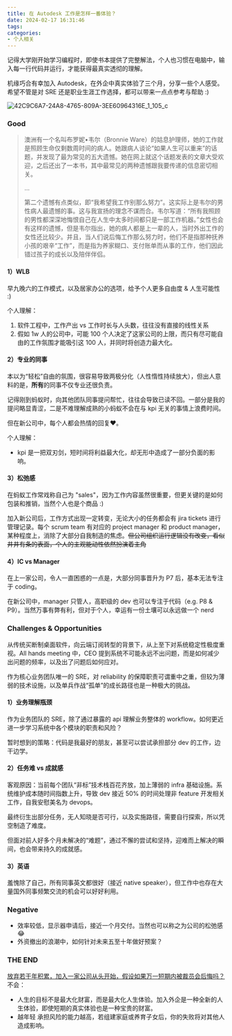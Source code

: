 ```yaml
---
title: 在 Autodesk 工作是怎样一番体验？
date: 2024-02-17 16:31:46
tags:
categories:
- 个人相关
---
```


记得大学刚开始学习编程时，即使书本提供了完整解法，个人也习惯在电脑中，输入每一行代码并运行，才能获得最真实透彻的理解。

机缘巧合有幸加入 Autodesk，在外企中真实体验了三个月，分享一些个人感受。希望不管是对 SRE 还是职业生涯工作选择，都可以带来一点点参考与帮助 :)

<!--more-->

![42C9C6A7-24A8-4765-809A-3EE60964316E_1_105_c](../images/blog/2021-09-04-jvm-note/42C9C6A7-24A8-4765-809A-3EE60964316E_1_105_c.jpeg)


### Good

> 澳洲有一个名叫布罗妮•韦尔（Bronnie Ware）的姑息护理师，她的工作就是照顾生命仅剩数周时间的病人。她跟病人谈论“如果人生可以重来”的话题，并发现了最为常见的五大遗憾。她在网上就这个话题发表的文章大受欢迎，之后还出了一本书，其中最常见的两种遗憾跟我要传递的信息密切相关。
> 
> ...
> 
> 第二个遗憾有点类似，即“我希望我工作别那么努力”。这实际上是韦尔的男性病人最遗憾的事。这与我宣扬的理念不谋而合。韦尔写道：“所有我照顾的男性都深深地悔恨自己在人生中太多时间都只是一部工作机器。”女性也会有这样的遗憾，但是韦尔指出，她的病人都是上一辈的人，当时外出工作的女性还比较少。并且，当人们说后悔工作那么努力时，他们不是指那种抚养小孩的艰辛“工作”，而是指为养家糊口、支付账单而从事的工作，他们因此错过孩子的成长以及陪伴伴侣。

#### 1）WLB
早九晚六的工作模式，以及居家办公的选项，给予个人更多自由度 & 人生可能性 :) 

个人理解：
1. 软件工程中，工作产出 vs 工作时长与人头数，往往没有直接的线性关系
2. 假如 1w 人的公司中，可能 100 个人决定了这家公司的上限，而只有尽可能自由的工作氛围才能吸引这 100 人，并同时将创造力最大化。

#### 2）专业的同事
本以为“轻松”自由的氛围，很容易导致两极分化（人性惰性持续放大），但出人意料的是，**所有**的同事不仅专业还很负责。

记得刚到蚂蚁时，向其他团队同事提问帮忙，往往会导致已读不回。一部分是我的提问略显青涩，二是不难理解成熟的小蚂蚁不会在与 kpi 无关的事情上浪费时间。

但在新公司中，每个人都会热情的回复❤️。

个人理解：
- kpi 是一把双刃剑，短时间将利益最大化，却无形中造成了一部分负面的影响。

#### 3）松弛感
在蚂蚁工作常戏称自己为 "sales"，因为工作内容虽然很重要，但更关键的是如何包装和推销，当然个人也是个商品 :)

加入新公司后，工作方式出现一定转变，无论大小的任务都会有 jira tickets 进行管理记录。每个 scrum team 有对应的 project manager 和 product manager，某种程度上，消除了大部分自我制造的焦虑。~~但公司组织运行逻辑没有改变，看似井井有条的表面，个人的主观能动性依然扮演着主角~~

#### 4）IC vs Manager
在上一家公司，令人一直困惑的一点是，大部分同事晋升为 P7 后，基本无法专注于 coding。

在新公司中，manager 只管人，高职级的 dev 也可以专注于代码（e.g. P8 & P9）。当然万事有弊有利，但对于个人，幸运有一份土壤可以永远做一个 nerd

### Challenges & Opportunities
从传统买断制桌面软件，向云端订阅转型的背景下，从上至下对系统稳定性极度重视。All hands meeting 中，CEO 提到系统不可能永远不出问题，而是如何减少出问题的频率，以及出了问题后如何应对。

作为核心业务团队唯一的 SRE，对 reliability 的保障职责可谓重中之重，但较为薄弱的技术设施，以及单兵作战“孤单”的成长路径也是一种极大的挑战。

#### 1）业务理解瓶颈
作为业务团队的 SRE，除了通过暴露的 api 理解业务整体的 workflow。如何更近进一步学习系统中各个模块的职责和风险？

暂时想到的策略：代码是我最好的朋友，甚至可以尝试承担部分 dev 的工作，边干边学。

#### 2）任务难 vs 成就感
客观原因：当前每个团队“非标”技术栈百花齐放，加上薄弱的 infra 基础设施。系统维护成本随时间指数上升，导致 dev 接近 50% 的时间处理非 feature 开发相关工作，自我安慰美名为 devops。

最终衍生出部分任务，无人知晓是否可行，以及实施路径，需要自行探索，所以凭空制造了难度。

但面对前人好多个月未解决的“难题”，通过不懈的尝试和坚持，迎难而上解决的瞬间，也会带来持久的成就感。

#### 3）英语
羞愧除了自己，所有同事英文都很好（接近 native speaker），但工作中也存在大量国外同事频繁交流的机会可以好好利用。

### Negative
- 效率较低，显示器申请后，接近一个月交付。当然也可以称之为公司的松弛感😂
- 外资撤出的浪潮中，如何针对未来五至十年做好预案？

### THE END

<u>放弃若干年积累，加入一家公司从头开始，假设如果万一短期内被裁员会后悔吗？</u>
不会：
- 人生的目标不是最大化财富，而是最大化人生体验。加入外企是一种全新的人生体验，即使短期的真实体验也是一种宝贵的财富。
- 越年轻 承担风险的能力越高，若组建家庭或养育子女后，你的失败将对其他人造成影响。
